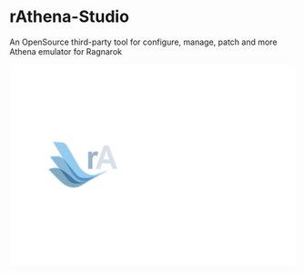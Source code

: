 # rAthena-Studio
An OpenSource third-party tool for configure, manage, patch and more Athena emulator for Ragnarok


![Image description](logo.png)
